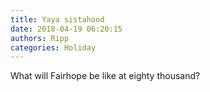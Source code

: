 ```yaml
---
title: Yaya sistahood
date: 2018-04-19 06:20:15
authors: Ripp
categories: Holiday
---
```


 What will Fairhope be like at eighty thousand?